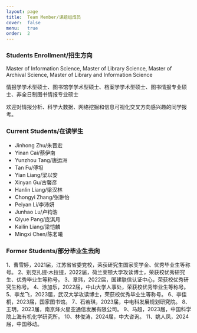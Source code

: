 ```yaml
---
layout: page
title:  Team Member/课题组成员
cover:  false
menu:   true
order:  2
---
```



### Students Enrollment/招生方向
Master of Information Science, Master of Library Science, Master of Archival Science, Master of Library and Information Science

情报学学术型硕士、图书馆学学术型硕士、档案学学术型硕士、图书情报专业硕士、非全日制图书情报专业硕士

欢迎对情报分析、科学大数据、网络挖掘和信息可视化交叉方向感兴趣的同学报考。

### Current Students/在读学生
* Jinhong Zhu/朱晋宏
* Yinan Cai/蔡伊南
* Yunzhou Tang/唐运洲
* Tan Fu/傅坦
* Yian Liang/梁以安
* Xinyan Gu/古馨彦
* Hanlin Liang/梁汉林
* Chongyi Zhang/张翀怡
* Peiyan Li/李沛妍
* Junhao Lu/卢钧浩
* Qiyue Pang/庞淇月
* Kailin Liang/梁恺麟
* Mingxi Chen/陈茗曦


### Former Students/部分毕业生去向

1、曹雪婷，2021届，江苏省省委党校，荣获研究生国家奖学金、优秀毕业生等称号。
2、别克扎提·木拉提，2022届，荷兰莱顿大学攻读博士，荣获校优秀研究生、优秀毕业生等称号。
3、章玮，2022届，国建联信认证中心，荣获校优秀研究生称号。
4、涂加乐，2022届，中山大学人事处，荣获校优秀毕业生等称号。
5、李龙飞，2023届，武汉大学攻读博士，荣获校优秀毕业生等称号。
6、李佳桐，2023届，国家图书馆。
7、石若琪，2023届，中电科发展规划研究院。
8、王玥，2023届，南京烽火星空通信发展有限公司。
9、马超，2023届，中国科学院上海有机化学研究所。
10、林俊涛，2024届，中大咨询。
11、姚人凤，2024届，中国移动。
